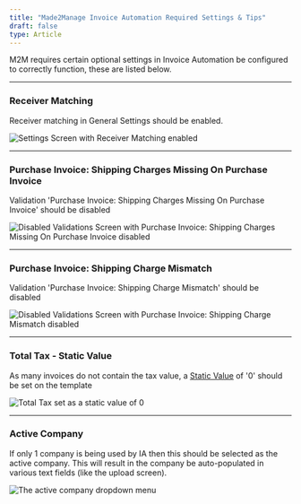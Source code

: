 ```yaml
---
title: "Made2Manage Invoice Automation Required Settings & Tips"
draft: false
type: Article
---
```



M2M requires certain optional settings in Invoice Automation be configured to correctly function, these are listed below.

---

### Receiver Matching
Receiver matching in General Settings should be enabled.

![Settings Screen with Receiver Matching enabled](../assets/external-erp/m2m/required-settings/receiver-matching.jpg)

---

### Purchase Invoice: Shipping Charges Missing On Purchase Invoice
Validation 'Purchase Invoice: Shipping Charges Missing On Purchase Invoice' should be disabled

![Disabled Validations Screen with Purchase Invoice: Shipping Charges Missing On Purchase Invoice disabled](../assets/external-erp/m2m/required-settings/disabled-validation-shipping-charge-missing.jpg)

---

### Purchase Invoice: Shipping Charge Mismatch
Validation 'Purchase Invoice: Shipping Charge Mismatch' should be disabled

![Disabled Validations Screen with Purchase Invoice: Shipping Charge Mismatch disabled](../assets/external-erp/m2m/required-settings/disabled-validation-shipping-charge-mismatch.jpg)

---

### Total Tax - Static Value
As many invoices do not contain the tax value, a [Static Value](../../features/template-editor/populating-fields.md) of '0' should be set on the template

![Total Tax set as a static value of 0](../assets/external-erp/m2m/required-settings/total-tax-static-value.jpg)

---

### Active Company
If only 1 company is being used by IA then this should be selected as the active company. This will result in the company be auto-populated in various text fields (like the upload screen).

![The active company dropdown menu](../assets/external-erp/m2m/required-settings/company-default.jpg)